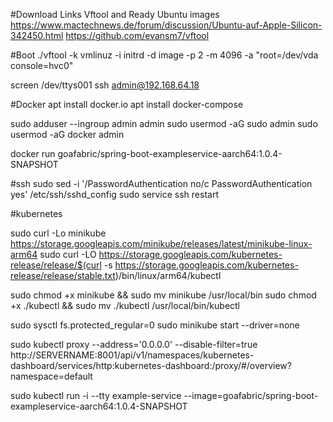 #Download Links
Vftool and Ready Ubuntu images
https://www.mactechnews.de/forum/discussion/Ubuntu-auf-Apple-Silicon-342450.html
https://github.com/evansm7/vftool

#Boot
./vftool -k vmlinuz -i initrd -d image -p 2 -m 4096 -a "root=/dev/vda console=hvc0"

screen /dev/ttys001
ssh admin@192.168.64.18

#Docker
apt install docker.io
apt install docker-compose

sudo adduser --ingroup admin admin
sudo usermod -aG sudo admin
sudo usermod -aG docker admin

docker run goafabric/spring-boot-exampleservice-aarch64:1.0.4-SNAPSHOT

#ssh
sudo sed -i '/PasswordAuthentication no/c PasswordAuthentication yes' /etc/ssh/sshd_config
sudo service ssh restart

#kubernetes

sudo curl -Lo minikube https://storage.googleapis.com/minikube/releases/latest/minikube-linux-arm64
sudo curl -LO https://storage.googleapis.com/kubernetes-release/release/$(curl -s https://storage.googleapis.com/kubernetes-release/release/stable.txt)/bin/linux/arm64/kubectl

sudo chmod +x minikube && sudo mv minikube /usr/local/bin
sudo chmod +x ./kubectl && sudo mv ./kubectl /usr/local/bin/kubectl

sudo sysctl fs.protected_regular=0
sudo minikube start --driver=none

sudo kubectl proxy --address='0.0.0.0' --disable-filter=true
http://SERVERNAME:8001/api/v1/namespaces/kubernetes-dashboard/services/http:kubernetes-dashboard:/proxy/#/overview?namespace=default

sudo kubectl run -i --tty example-service --image=goafabric/spring-boot-exampleservice-aarch64:1.0.4-SNAPSHOT